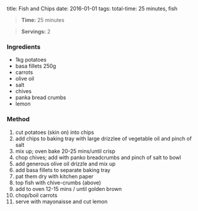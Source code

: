 title: Fish and Chips
date: 2016-01-01
tags: total-time: 25 minutes, fish

> **Time:**  25 minutes

> **Servings:** 2 

### Ingredients
* 1kg potatoes
* basa fillets 250g
* carrots
* olive oil
* salt
* chives
* panka bread crumbs
* lemon

### Method

1. cut potatoes (skin on) into chips
2. add chips to baking tray with large  drizzlee of vegetable oil and pinch of salt
3. mix up; oven bake 20-25 mins/until crisp
4. chop chives; add with panko breadcrumbs and pinch of salt to bowl
5. add generous olive oil drizzle and mix up 
6. add basa fillets to separate baking tray
7. pat them dry with kitchen paper
8. top fish with chive-crumbs (above)
9. add  to oven 12-15 mins / until golden brown
10. chop/boil carrots
11. serve with mayonaisse and cut lemon
